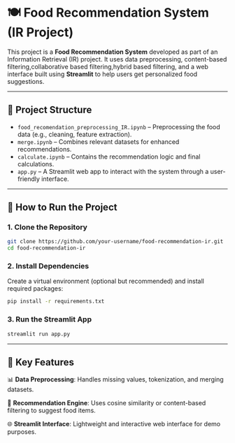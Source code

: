 # 🍽️ Food Recommendation System (IR Project)

This project is a **Food Recommendation System** developed as part of an Information Retrieval (IR) project. It uses data preprocessing, content-based filtering,collaborative based filtering,hybrid based filtering, and a web interface built using **Streamlit** to help users get personalized food suggestions.

---

## 📁 Project Structure

- `food_recomendation_preprocessing_IR.ipynb` – Preprocessing the food data (e.g., cleaning, feature extraction).
- `merge.ipynb` – Combines relevant datasets for enhanced recommendations.
- `calculate.ipynb` – Contains the recommendation logic and final calculations.
- `app.py` – A Streamlit web app to interact with the system through a user-friendly interface.

---

## 🚀 How to Run the Project

### 1. Clone the Repository
```bash
git clone https://github.com/your-username/food-recommendation-ir.git
cd food-recommendation-ir
```

### 2. Install Dependencies
Create a virtual environment (optional but recommended) and install required packages:
```bash
pip install -r requirements.txt
```

### 3. Run the Streamlit App
```bash
streamlit run app.py
```

---

## 🧠 Key Features

📊 **Data Preprocessing**: Handles missing values, tokenization, and merging datasets.

🤖 **Recommendation Engine**: Uses cosine similarity or content-based filtering to suggest food items.

🌐 **Streamlit Interface**: Lightweight and interactive web interface for demo purposes.
